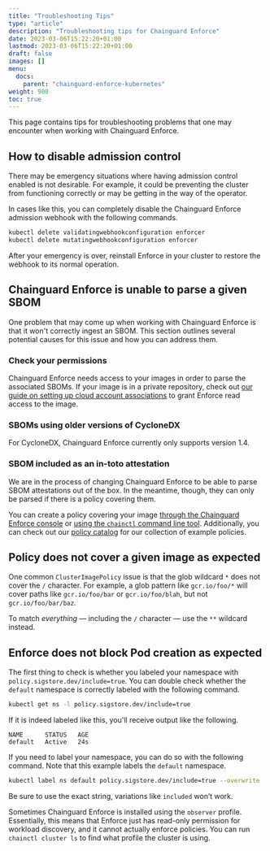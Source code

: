 ```yaml
---
title: "Troubleshooting Tips"
type: "article"
description: "Troubleshooting tips for Chainguard Enforce"
date: 2023-03-06T15:22:20+01:00
lastmod: 2023-03-06T15:22:20+01:00
draft: false
images: []
menu:
  docs:
	parent: "chainguard-enforce-kubernetes"
weight: 900
toc: true
---
```


This page contains tips for troubleshooting problems that one may encounter when working with Chainguard Enforce. 


## How to disable admission control

There may be emergency situations where having admission control enabled is not desirable. For example, it could be preventing the cluster from functioning correctly or may be getting in the way of the operator.

In cases like this, you can completely disable the Chainguard Enforce admission webhook with the following commands.

```sh
kubectl delete validatingwebhookconfiguration enforcer
kubectl delete mutatingwebhookconfiguration enforcer
```

After your emergency is over, reinstall Enforce in your cluster to restore the webhook to its normal operation.


## Chainguard Enforce is unable to parse a given SBOM

One problem that may come up when working with Chainguard Enforce is that it won't correctly ingest an SBOM. This section outlines several potential causes for this issue and how you can address them.



### Check your permissions

Chainguard Enforce needs access to your images in order to parse the associated SBOMs. If your image is in a private repository, check out [our guide on setting up cloud account associations](https://edu.chainguard.dev/chainguard/chainguard-enforce/chainguard-enforce-kubernetes/cloud-account-associations/) to grant Enforce read access to the image.


### SBOMs using older versions of CycloneDX

For CycloneDX, Chainguard Enforce currently only supports version 1.4.

    
### SBOM included as an in-toto attestation

We are in the process of changing Chainguard Enforce to be able to parse SBOM attestations out of the box. In the meantime, though, they can only be parsed if there is a policy covering them.

You can create a policy covering your image [through the Chainguard Enforce console](https://edu.chainguard.dev/chainguard/chainguard-enforce/chainguard-enforce-kubernetes/chainguard-policies-ui/) or [using the `chainctl` command line tool](https://edu.chainguard.dev/chainguard/chainguard-enforce/chainguard-enforce-kubernetes/chainguard-policies-cli/). Additionally, you can check out our [policy catalog](https://console.enforce.dev/policies/catalog) for our collection of example policies.


## Policy does not cover a given image as expected

One common `ClusterImagePolicy` issue is that the glob wildcard `*` does not cover the `/` character. For example, a glob pattern like `gcr.io/foo/*` will cover paths like `gcr.io/foo/bar` or `gcr.io/foo/blah`, but not `gcr.io/foo/bar/baz`.

To match _everything_ — including the `/` character — use the `**` wildcard instead.


## Enforce does not block Pod creation as expected

The first thing to check is whether you labeled your namespace with `policy.sigstore.dev/include=true`. You can double check whether the `default` namespace is correctly labeled with the following command.

```sh
kubectl get ns -l policy.sigstore.dev/include=true
```

If it is indeed labeled like this, you'll receive output like the following.

```
NAME      STATUS   AGE
default   Active   24s
```

If you need to label your namespace, you can do so with the following command. Note that this example labels the `default` namespace.

```sh
kubectl label ns default policy.sigstore.dev/include=true --overwrite
```

Be sure to use the exact string, variations like `included` won’t work.

Sometimes Chainguard Enforce is installed using the `observer` profile. Essentially, this means that Enforce just has read-only permission for workload discovery, and it cannot actually enforce policies. You can run `chainctl cluster ls` to find what profile the cluster is using.